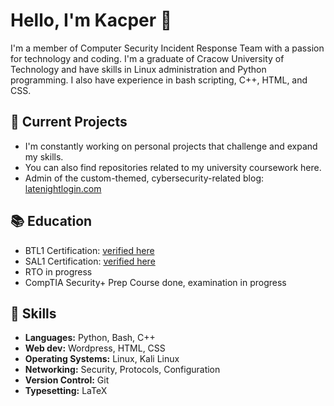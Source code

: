 # Hello, I'm Kacper 👋

I'm a member of Computer Security Incident Response Team with a passion for technology and coding. I'm a graduate of Cracow University of Technology and have skills in Linux administration and Python programming. I also have experience in bash scripting, C++, HTML, and CSS.

## 🔭 Current Projects

- I'm constantly working on personal projects that challenge and expand my skills.
- You can also find repositories related to my university coursework here.
- Admin of the custom-themed, cybersecurity-related blog: [latenightlogin.com](https://latenightlogin.com) 

## 📚 Education
- BTL1 Certification: [verified here](https://www.credly.com/badges/f1e6c3fc-0e79-4f62-9c6a-56b97afad9ef)
- SAL1 Certification: [verified here](https://www.credly.com/badges/2f1b67bb-0fb7-4a53-9c84-dd64abc2ec0b/public_url)
- RTO in progress
- CompTIA Security+ Prep Course done, examination in progress

## 🌱 Skills

- **Languages:** Python, Bash, C++
- **Web dev:** Wordpress, HTML, CSS
- **Operating Systems:** Linux, Kali Linux
- **Networking:** Security, Protocols, Configuration
- **Version Control:** Git
- **Typesetting:** LaTeX
